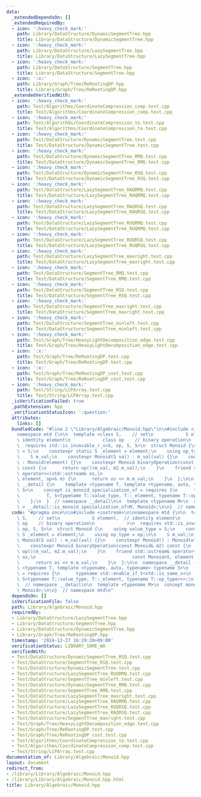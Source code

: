 ```yaml
---
data:
  _extendedDependsOn: []
  _extendedRequiredBy:
  - icon: ':heavy_check_mark:'
    path: Library/DataStructure/DynamicSegmentTree.hpp
    title: Library/DataStructure/DynamicSegmentTree.hpp
  - icon: ':heavy_check_mark:'
    path: Library/DataStructure/LazySegmentTree.hpp
    title: Library/DataStructure/LazySegmentTree.hpp
  - icon: ':heavy_check_mark:'
    path: Library/DataStructure/SegmentTree.hpp
    title: Library/DataStructure/SegmentTree.hpp
  - icon: ':x:'
    path: Library/Graph/Tree/ReRootingDP.hpp
    title: Library/Graph/Tree/ReRootingDP.hpp
  _extendedVerifiedWith:
  - icon: ':heavy_check_mark:'
    path: Test/Algorithms/CoordinateCompression_comp.test.cpp
    title: Test/Algorithms/CoordinateCompression_comp.test.cpp
  - icon: ':heavy_check_mark:'
    path: Test/Algorithms/CoordinateCompression_to.test.cpp
    title: Test/Algorithms/CoordinateCompression_to.test.cpp
  - icon: ':heavy_check_mark:'
    path: Test/DataStructure/DynamicSegmentTree.test.cpp
    title: Test/DataStructure/DynamicSegmentTree.test.cpp
  - icon: ':heavy_check_mark:'
    path: Test/DataStructure/DynamicSegmentTree_RMQ.test.cpp
    title: Test/DataStructure/DynamicSegmentTree_RMQ.test.cpp
  - icon: ':heavy_check_mark:'
    path: Test/DataStructure/DynamicSegmentTree_RSQ.test.cpp
    title: Test/DataStructure/DynamicSegmentTree_RSQ.test.cpp
  - icon: ':heavy_check_mark:'
    path: Test/DataStructure/LazySegmentTree_RAQRMQ.test.cpp
    title: Test/DataStructure/LazySegmentTree_RAQRMQ.test.cpp
  - icon: ':heavy_check_mark:'
    path: Test/DataStructure/LazySegmentTree_RAQRSQ.test.cpp
    title: Test/DataStructure/LazySegmentTree_RAQRSQ.test.cpp
  - icon: ':heavy_check_mark:'
    path: Test/DataStructure/LazySegmentTree_RUQRMQ.test.cpp
    title: Test/DataStructure/LazySegmentTree_RUQRMQ.test.cpp
  - icon: ':heavy_check_mark:'
    path: Test/DataStructure/LazySegmentTree_RUQRSQ.test.cpp
    title: Test/DataStructure/LazySegmentTree_RUQRSQ.test.cpp
  - icon: ':heavy_check_mark:'
    path: Test/DataStructure/LazySegmentTree_maxright.test.cpp
    title: Test/DataStructure/LazySegmentTree_maxright.test.cpp
  - icon: ':heavy_check_mark:'
    path: Test/DataStructure/SegmentTree_RMQ.test.cpp
    title: Test/DataStructure/SegmentTree_RMQ.test.cpp
  - icon: ':heavy_check_mark:'
    path: Test/DataStructure/SegmentTree_RSQ.test.cpp
    title: Test/DataStructure/SegmentTree_RSQ.test.cpp
  - icon: ':heavy_check_mark:'
    path: Test/DataStructure/SegmentTree_maxright.test.cpp
    title: Test/DataStructure/SegmentTree_maxright.test.cpp
  - icon: ':heavy_check_mark:'
    path: Test/DataStructure/SegmentTree_minleft.test.cpp
    title: Test/DataStructure/SegmentTree_minleft.test.cpp
  - icon: ':heavy_check_mark:'
    path: Test/Graph/Tree/HeavyLightDecomposition_edge.test.cpp
    title: Test/Graph/Tree/HeavyLightDecomposition_edge.test.cpp
  - icon: ':x:'
    path: Test/Graph/Tree/ReRootingDP.test.cpp
    title: Test/Graph/Tree/ReRootingDP.test.cpp
  - icon: ':x:'
    path: Test/Graph/Tree/ReRootingDP_cost.test.cpp
    title: Test/Graph/Tree/ReRootingDP_cost.test.cpp
  - icon: ':heavy_check_mark:'
    path: Test/String/LCPArray.test.cpp
    title: Test/String/LCPArray.test.cpp
  _isVerificationFailed: true
  _pathExtension: hpp
  _verificationStatusIcon: ':question:'
  attributes:
    links: []
  bundledCode: "#line 2 \"Library/Algebraic/Monoid.hpp\"\n\n#include <iostream>\n\n\
    namespace mtd {\n\n  template <class S,    // set\n            S element,  //\
    \ identity element\n            class op    // binary operation\n            >\n\
    \  requires std::is_invocable_r_v<S, op, S, S>\n  struct Monoid {\n    using value_type\
    \ = S;\n    constexpr static S _element = element;\n    using op_type = op;\n\n\
    \    S m_val;\n    constexpr Monoid(S val) : m_val(val) {}\n    constexpr Monoid()\
    \ : Monoid(element) {}\n    constexpr Monoid binaryOperation(const Monoid& m2)\
    \ const {\n      return op()(m_val, m2.m_val);\n    }\n    friend std::ostream&\
    \ operator<<(std::ostream& os,\n                                    const Monoid<S,\
    \ element, op>& m) {\n      return os << m.m_val;\n    }\n  };\n\n  namespace\
    \ __detail {\n    template <typename T, template <typename, auto, typename> typename\
    \ S>\n    concept is_monoid_specialization_of = requires {\n      typename std::enable_if_t<std::is_same_v<\n\
    \          T, S<typename T::value_type, T::_element, typename T::op_type>>>;\n\
    \    };\n  }  // namespace __detail\n\n  template <typename M>\n  concept monoid\
    \ = __detail::is_monoid_specialization_of<M, Monoid>;\n\n}  // namespace mtd\n"
  code: "#pragma once\n\n#include <iostream>\n\nnamespace mtd {\n\n  template <class\
    \ S,    // set\n            S element,  // identity element\n            class\
    \ op    // binary operation\n            >\n  requires std::is_invocable_r_v<S,\
    \ op, S, S>\n  struct Monoid {\n    using value_type = S;\n    constexpr static\
    \ S _element = element;\n    using op_type = op;\n\n    S m_val;\n    constexpr\
    \ Monoid(S val) : m_val(val) {}\n    constexpr Monoid() : Monoid(element) {}\n\
    \    constexpr Monoid binaryOperation(const Monoid& m2) const {\n      return\
    \ op()(m_val, m2.m_val);\n    }\n    friend std::ostream& operator<<(std::ostream&\
    \ os,\n                                    const Monoid<S, element, op>& m) {\n\
    \      return os << m.m_val;\n    }\n  };\n\n  namespace __detail {\n    template\
    \ <typename T, template <typename, auto, typename> typename S>\n    concept is_monoid_specialization_of\
    \ = requires {\n      typename std::enable_if_t<std::is_same_v<\n          T,\
    \ S<typename T::value_type, T::_element, typename T::op_type>>>;\n    };\n  }\
    \  // namespace __detail\n\n  template <typename M>\n  concept monoid = __detail::is_monoid_specialization_of<M,\
    \ Monoid>;\n\n}  // namespace mtd\n"
  dependsOn: []
  isVerificationFile: false
  path: Library/Algebraic/Monoid.hpp
  requiredBy:
  - Library/DataStructure/LazySegmentTree.hpp
  - Library/DataStructure/SegmentTree.hpp
  - Library/DataStructure/DynamicSegmentTree.hpp
  - Library/Graph/Tree/ReRootingDP.hpp
  timestamp: '2024-12-27 16:29:20+09:00'
  verificationStatus: LIBRARY_SOME_WA
  verifiedWith:
  - Test/DataStructure/DynamicSegmentTree_RSQ.test.cpp
  - Test/DataStructure/SegmentTree_RSQ.test.cpp
  - Test/DataStructure/DynamicSegmentTree.test.cpp
  - Test/DataStructure/LazySegmentTree_RUQRMQ.test.cpp
  - Test/DataStructure/SegmentTree_minleft.test.cpp
  - Test/DataStructure/DynamicSegmentTree_RMQ.test.cpp
  - Test/DataStructure/SegmentTree_RMQ.test.cpp
  - Test/DataStructure/LazySegmentTree_maxright.test.cpp
  - Test/DataStructure/LazySegmentTree_RAQRMQ.test.cpp
  - Test/DataStructure/LazySegmentTree_RUQRSQ.test.cpp
  - Test/DataStructure/LazySegmentTree_RAQRSQ.test.cpp
  - Test/DataStructure/SegmentTree_maxright.test.cpp
  - Test/Graph/Tree/HeavyLightDecomposition_edge.test.cpp
  - Test/Graph/Tree/ReRootingDP.test.cpp
  - Test/Graph/Tree/ReRootingDP_cost.test.cpp
  - Test/Algorithms/CoordinateCompression_to.test.cpp
  - Test/Algorithms/CoordinateCompression_comp.test.cpp
  - Test/String/LCPArray.test.cpp
documentation_of: Library/Algebraic/Monoid.hpp
layout: document
redirect_from:
- /library/Library/Algebraic/Monoid.hpp
- /library/Library/Algebraic/Monoid.hpp.html
title: Library/Algebraic/Monoid.hpp
---
```


